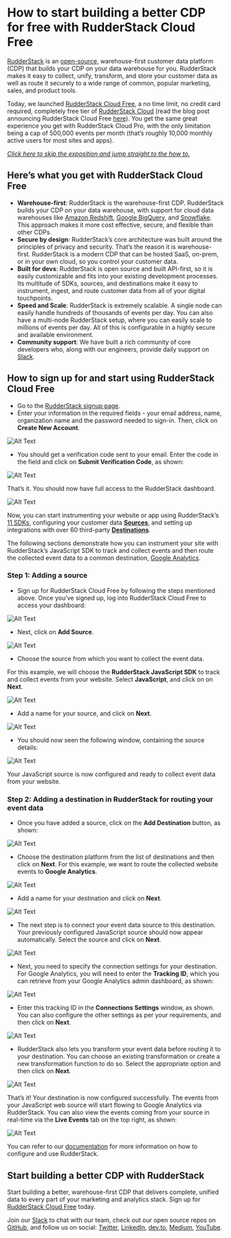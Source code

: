 # How to start building a better CDP for free with RudderStack Cloud Free

[RudderStack](https://rudderstack.com) is an [open-source](https://github.com/rudderlabs/rudder-server), warehouse-first customer data platform (CDP) that builds your CDP on your data warehouse for you. RudderStack makes it easy to collect, unify, transform, and store your customer data as well as route it securely to a wide range of common, popular marketing, sales, and product tools.

Today, we launched [RudderStack Cloud Free](https://app.rudderlabs.com/signup?type=freetrial), a no time limit, no credit card required, completely free tier of [RudderStack Cloud](https://resources.rudderstack.com/rudderstack-cloud) (read the blog post announcing RudderStack Cloud Free [here](https://rudderstack.com/blog/start-building-a-better-cdp-for-free-with-rudderstack-cloud-free/)). You get the same great experience you get with RudderStack Cloud Pro, with the only limitation being a cap of 500,000 events per month (that’s roughly 10,000 monthly active users for most sites and apps).

*[Click here to skip the exposition and jump straight to the how to.](#how-to-sign-up)*


## Here’s what you get with RudderStack Cloud Free
*   **Warehouse-first**: RudderStack is the warehouse-first CDP. RudderStack builds your CDP on your data warehouse, with support for cloud data warehouses like [Amazon Redshift](https://aws.amazon.com/redshift/), [Google BigQuery](https://cloud.google.com/bigquery), and [Snowflake](https://www.snowflake.com). This approach makes it more cost effective, secure, and flexible than other CDPs.
*   **Secure by design**: RudderStack’s core architecture was built around the principles of privacy and security. That’s the reason it is warehouse-first. RudderStack is a modern CDP that can be hosted SaaS, on-prem, or in your own cloud, so you control your customer data.
*   **Built for devs**: RudderStack is open source and built API-first, so it is easily customizable and fits into your existing development processes. Its multitude of SDKs, sources, and destinations make it easy to instrument, ingest, and route customer data from all of your digital touchpoints.
*   **Speed and Scale**: RudderStack is extremely scalable. A single node can easily handle hundreds of thousands of events per day. You can also have a multi-node RudderStack setup, where you can easily scale to millions of events per day. All of this is configurable in a highly secure and available environment.
*   **Community support**: We have built a rich community of core developers who, along with our engineers, provide daily support on [Slack](https://resources.rudderstack.com/join-rudderstack-slack).


## <a id="how-to-sign-up"></a>How to sign up for and start using RudderStack Cloud Free
*   Go to the [RudderStack signup page](https://app.rudderlabs.com/signup?type=freetrial).
*   Enter your information in the required fields - your email address, name, organization name and the password needed to sign-in. Then, click on **Create New Account**.

![Alt Text](https://dev-to-uploads.s3.amazonaws.com/i/7j1g3oteuwznmjadby00.png)

*   You should get a verification code sent to your email. Enter the code in the field and click on **Submit Verification Code**, as shown:

![Alt Text](https://dev-to-uploads.s3.amazonaws.com/i/dmcxoxsskly6uatvalvy.png)

That’s it. You should now have full access to the RudderStack dashboard.

![Alt Text](https://dev-to-uploads.s3.amazonaws.com/i/q6do65lsjzxlh06lh5ue.png)


Now, you can start instrumenting your website or app using RudderStack’s [11 SDKs](https://docs.rudderstack.com/rudderstack-sdk-integration-guides), configuring your customer data **[Sources](https://docs.rudderstack.com/sources)**, and setting up integrations with over 60 third-party **[Destinations](https://docs.rudderstack.com/destinations)**. 

The following sections demonstrate how you can instrument your site with RudderStack’s JavaScript SDK to track and collect events and then route the collected event data to a common destination, [Google Analytics](https://analytics.google.com/).


### Step 1: Adding a source
*   Sign up for RudderStack Cloud Free by following the steps mentioned above. Once you’ve signed up, log into RudderStack Cloud Free to access your dashboard:

![Alt Text](https://dev-to-uploads.s3.amazonaws.com/i/t407e2foh95dwi5wp2o2.png)

*   Next, click on **Add Source**.

![Alt Text](https://dev-to-uploads.s3.amazonaws.com/i/zzloboca5rxt2adcaghv.png)

*   Choose the source from which you want to collect the event data. 
 
For this example, we will choose the **RudderStack JavaScript SDK** to track and collect events from your website. Select **JavaScript**, and click on on **Next**.

![Alt Text](https://dev-to-uploads.s3.amazonaws.com/i/pdozntqti8n0b4xrdzhe.png)

*   Add a name for your source, and click on **Next**.

![Alt Text](https://dev-to-uploads.s3.amazonaws.com/i/vh5o904jl2svwm5rm9a0.png)

*   You should now seen the following window, containing the source details:

![Alt Text](https://dev-to-uploads.s3.amazonaws.com/i/zvlwq5878s7aw8xzpaqd.png)

Your JavaScript source is now configured and ready to collect event data from your website.


### Step 2: Adding a destination in RudderStack for routing your event data
*   Once you have added a source, click on the **Add Destination** button, as shown:

![Alt Text](https://dev-to-uploads.s3.amazonaws.com/i/034at01aut5xhndegshl.png)

*   Choose the destination platform from the list of destinations and then click on **Next**. For this example, we want to route the collected website events to **Google Analytics**.

![Alt Text](https://dev-to-uploads.s3.amazonaws.com/i/y7nx9f92zghghl4wmggu.png)

*   Add a name for your destination and click on **Next**.

![Alt Text](https://dev-to-uploads.s3.amazonaws.com/i/6s7ocb78p42xut8a5g28.png)

*   The next step is to connect your event data source to this destination. Your previously configured JavaScript source should now appear automatically. Select the source and click on **Next**.

![Alt Text](https://dev-to-uploads.s3.amazonaws.com/i/4m8ctlg6kyac1qlhbqa2.png)

*   Next, you need to specify the connection settings for your destination. For Google Analytics, you will need to enter the **Tracking ID**, which you can retrieve from your Google Analytics admin dashboard, as shown:

![Alt Text](https://dev-to-uploads.s3.amazonaws.com/i/4ekwpn1cb92afoikwpas.png)

*   Enter this tracking ID in the **Connections Settings** window, as shown. You can also configure the other settings as per your requirements, and then click on **Next**.

![Alt Text](https://dev-to-uploads.s3.amazonaws.com/i/otqzi5kop0ys96q5y1dn.png)

*   RudderStack also lets you transform your event data before routing it to your destination. You can choose an existing transformation or create a new transformation function to do so. Select the appropriate option and then click on **Next**. 

![Alt Text](https://dev-to-uploads.s3.amazonaws.com/i/pcxun8bx3pz71g1aiams.png)


That’s it! Your destination is now configured successfully. The events from your JavaScript web source will start flowing to Google Analytics via RudderStack. You can also view the events coming from your source in real-time via the **Live Events** tab on the top right, as shown:

![Alt Text](https://dev-to-uploads.s3.amazonaws.com/i/1vwcuthsl5zaryo6c7wv.png)

You can refer to our [documentation](https://docs.rudderstack.com/) for more information on how to configure and use RudderStack.


## Start building a better CDP with RudderStack

Start building a better, warehouse-first CDP that delivers complete, unified data to every part of your marketing and analytics stack. Sign up for [RudderStack Cloud Free](https://app.rudderlabs.com/signup?type=freetrial) today.

Join our [Slack](https://resources.rudderstack.com/join-rudderstack-slack) to chat with our team, check out our open source repos on [GitHub](https://github.com/rudderlabs), and follow us on social: [Twitter](https://twitter.com/RudderStack), [LinkedIn](https://www.linkedin.com/company/rudderlabs/), [dev.to](https://dev.to/rudderstack), [Medium](https://rudderstack.medium.com/), [YouTube](https://www.youtube.com/channel/UCgV-B77bV_-LOmKYHw8jvBw).
